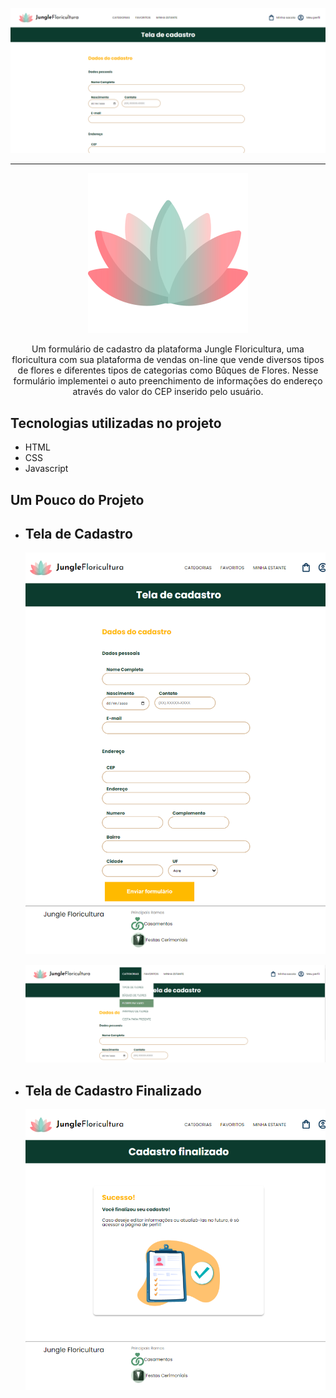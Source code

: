 <p align="center"> <img src="img/Screenshot_1.png"> </p>

<hr>

<p align="center"> <img src="img/lotus.png"> </p>
<p align="center">Um formulário de cadastro da plataforma Jungle Floricultura, uma floricultura com sua plataforma de vendas on-line que vende diversos tipos de flores e diferentes tipos de categorias como Bûques de Flores. Nesse formulário implementei o auto preenchimento de informações do endereço através do valor do CEP inserido pelo usuário.</p>


## Tecnologias utilizadas no projeto
* HTML
* CSS
* Javascript

## Um Pouco do Projeto
<ul>
  <li> <h2>Tela de Cadastro</h2> </li>
    <p><img src="img/Screenshot_3.png"></p>
    <p><img src="img/Screenshot_2.png"></p>
    
  <li> <h2>Tela de Cadastro Finalizado</h2> </li>
    <p><img src="img/Screenshot_4.png"></p>
</ul>
